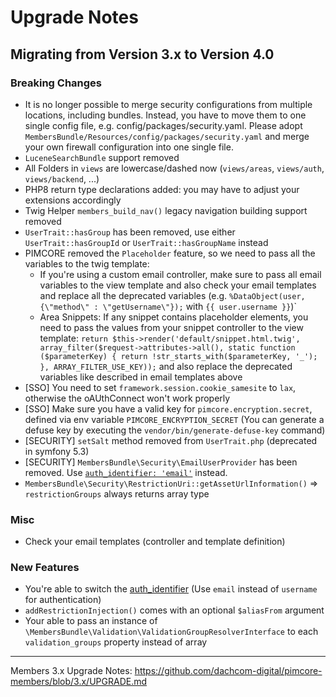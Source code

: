 # Upgrade Notes

## Migrating from Version 3.x to Version 4.0

### Breaking Changes

- It is no longer possible to merge security configurations from multiple locations, including bundles. Instead, you have to move
  them to one single config file, e.g. config/packages/security.yaml. Please
  adopt `MembersBundle/Resources/config/packages/security.yaml` and merge your own firewall configuration into one single file.
- `LuceneSearchBundle` support removed
- All Folders in `views` are lowercase/dashed now (`views/areas`, `views/auth`, `views/backend`, ...)
- PHP8 return type declarations added: you may have to adjust your extensions accordingly
- Twig Helper `members_build_nav()` legacy navigation building support removed
- `UserTrait::hasGroup` has been removed, use either `UserTrait::hasGroupId` or `UserTrait::hasGroupName` instead
- PIMCORE removed the `Placeholder` feature, so we need to pass all the variables to the twig template:
    - If you're using a custom email controller, make sure to pass all email variables to the view template and also check your
      email templates and replace all the deprecated variables (e.g. `%DataObject(user,{\"method\" : \"getUsername\"});` with `{{ user.username }}`)`
    - Area Snippets: If any snippet contains placeholder elements, you need to pass the values from your snippet controller to the
      view template: `return $this->render('default/snippet.html.twig', array_filter($request->attributes->all(), static function ($parameterKey) { return !str_starts_with($parameterKey, '_'); }, ARRAY_FILTER_USE_KEY));`
      and also replace the deprecated variables like described in email templates above
- [SSO] You need to set `framework.session.cookie_samesite` to `lax`, otherwise the oAUthConnect won't work properly
- [SSO] Make sure you have a valid key for `pimcore.encryption.secret`, defined via env variable `PIMCORE_ENCRYPTION_SECRET` (You can generate a defuse key by executing the `vendor/bin/generate-defuse-key` command)
- [SECURITY] `setSalt` method removed from `UserTrait.php` (deprecated in symfony 5.3)
- [SECURITY] `MembersBundle\Security\EmailUserProvider` has been removed. Use [`auth_identifier: 'email'`](./docs/10_AuthIdentifier.md) instead.
- `MembersBundle\Security\RestrictionUri::getAssetUrlInformation()` => `restrictionGroups` always returns array type
### Misc
- Check your email templates (controller and template definition)

### New Features
- You're able to switch the [auth_identifier](./docs/10_AuthIdentifier.md) (Use `email` instead of `username` for authentication)
- `addRestrictionInjection()` comes with an optional `$aliasFrom` argument
- Your able to pass an instance of `\MembersBundle\Validation\ValidationGroupResolverInterface` to each `validation_groups` property instead of array

***

Members 3.x Upgrade Notes: https://github.com/dachcom-digital/pimcore-members/blob/3.x/UPGRADE.md
